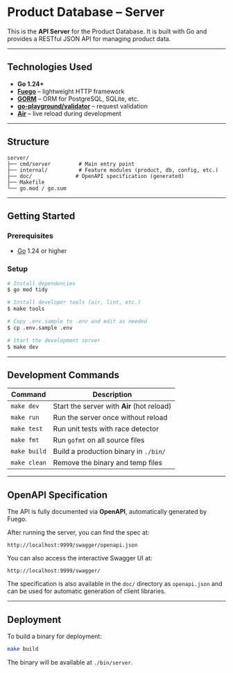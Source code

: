 # Product Database – Server

This is the **API Server** for the Product Database. It is built with Go and provides a RESTful JSON API for managing product data.

---

## Technologies Used

- **Go 1.24+**
- [**Fuego**](https://github.com/go-fuego/fuego) – lightweight HTTP framework
- [**GORM**](https://gorm.io/) – ORM for PostgreSQL, SQLite, etc.
- [**go-playground/validator**](https://github.com/go-playground/validator) – request validation
- [**Air**](https://github.com/cosmtrek/air) – live reload during development

---

## Structure

```
server/
├── cmd/server         # Main entry point
├── internal/          # Feature modules (product, db, config, etc.)
├── doc/              # OpenAPI specification (generated)
├── Makefile
└── go.mod / go.sum
```

---

## Getting Started

### Prerequisites

- [Go](https://golang.org/dl/) 1.24 or higher

### Setup

```sh
# Install dependencies
$ go mod tidy

# Install developer tools (air, lint, etc.)
$ make tools

# Copy .env.sample to .env and edit as needed
$ cp .env.sample .env

# Start the development server
$ make dev
```

---

## Development Commands

| Command      | Description                                |
| ------------ | ------------------------------------------ |
| `make dev`   | Start the server with **Air** (hot reload) |
| `make run`   | Run the server once without reload         |
| `make test`  | Run unit tests with race detector          |
| `make fmt`   | Run `gofmt` on all source files            |
| `make build` | Build a production binary in `./bin/`      |
| `make clean` | Remove the binary and temp files           |

---

## OpenAPI Specification

The API is fully documented via **OpenAPI**, automatically generated by Fuego.

After running the server, you can find the spec at:

```
http://localhost:9999/swagger/openapi.json
```

You can also access the interactive Swagger UI at:

```
http://localhost:9999/swagger/
```

The specification is also available in the `doc/` directory as `openapi.json` and can be used for automatic generation of client libraries.

---

## Deployment

To build a binary for deployment:

```sh
make build
```

The binary will be available at `./bin/server`.
